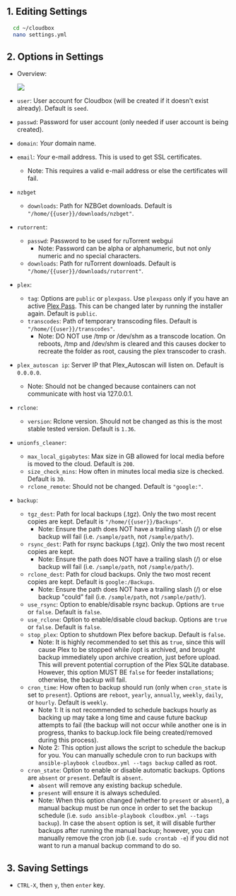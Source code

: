 ## 1. Editing Settings ##

  ```bash
    cd ~/cloudbox
    nano settings.yml
  ```

## 2. Options in Settings ## 

 - Overview:

    ![](http://i.imgur.com/qGnqJ1n.png)

- `user`: User account for Cloudbox (will be created if it doesn't exist already). Default is `seed`.
- `passwd`: Password for user account (only needed if user account is being created).
- `domain`: _Your_ domain name.
- `email`: _Your_ e-mail address. This is used to get SSL certificates.
  - Note: This requires a valid e-mail address or else the certificates will fail.
- `nzbget`
    - `downloads`: Path for NZBGet downloads. Default is `"/home/{{user}}/downloads/nzbget"`. 
- `rutorrent`:
    - `passwd`: Password to be used for ruTorrent webgui
      - Note: Password can be alpha or alphanumeric, but not only numeric and no special characters. 
    - `downloads`: Path for ruTorrent downloads. Default is `"/home/{{user}}/downloads/rutorrent"`. 
- `plex`:
  - `tag`: Options are `public` or `plexpass`. Use `plexpass` only if you have an active [Plex Pass](https://www.plex.tv/features/plex-pass/). This can be changed later by running the installer again. Default is `public`.
  - `transcodes`: Path of temporary transcoding files. Default is `"/home/{{user}}/transcodes"`. 
    - Note: DO NOT use /tmp or /dev/shm as a transcode location. On reboots, /tmp and /dev/shm is cleared and this causes docker to recreate the folder as root, causing the plex transcoder to crash. 
- `plex_autoscan ip`: Server IP that Plex_Autoscan will listen on. Default is `0.0.0.0`. 
  - Note: Should not be changed because containers can not communicate with host via 127.0.0.1.
- `rclone`:
  - `version`: Rclone version. Should not be changed as this is the most stable tested version. Default is `1.36`.
- `unionfs_cleaner`:
  - `max_local_gigabytes`: Max size in GB allowed for local media before is moved to the cloud. Default is `200`. 
  - `size_check_mins`: How often in minutes local media size is checked. Default is `30`.
  - `rclone_remote`: Should not be changed. Default is `"google:"`.
- `backup`:
  - `tgz_dest`: Path for local backups (.tgz). Only the two most recent copies are kept. Default is `"/home/{{user}}/Backups"`.
    - Note: Ensure the path does NOT have a trailing slash (/) or else backup will fail (i.e. `/sample/path`, not `/sample/path/`).
  - `rsync_dest`: Path for rsync backups (.tgz). Only the two most recent copies are kept.
    - Note: Ensure the path does NOT have a trailing slash (/) or else backup will fail (i.e. `/sample/path`, not `/sample/path/`).
  - `rclone_dest`: Path for cloud backups. Only the two most recent copies are kept. Default is `google:/Backups`.
    - Note: Ensure the path does NOT have a trailing slash (/) or else backup "could" fail (i.e. `/sample/path`, not `/sample/path/`).
  - `use_rsync`: Option to enable/disable rsync backup. Options are `true` or `false`. Default is `false`.
  - `use_rclone`: Option to enable/disable cloud backup. Options are `true` or `false`. Default is `false`.
  - `stop_plex`: Option to shutdown Plex before backup. Default is `false`. 
    - Note: It is highly recommended to set this as `true`, since this will cause Plex to be stopped while /opt is archived, and brought backup immediately upon archive creation, just before upload. This will prevent potential corruption of the Plex SQLite database. However, this option MUST BE `false` for feeder installations; otherwise, the backup will fail.
  - `cron_time`: How often to backup should run (only when `cron_state` is set to `present`). Options are `reboot`, `yearly`, `annually`, `weekly`, `daily`, or `hourly`. Default is `weekly`. 
    - Note 1: It is not recommended to schedule backups hourly as backing up may take a long time and cause future backup attempts to fail (the backup will not occur while another one is in progress, thanks to backup.lock file being created/removed during this process). 
    - Note 2: This option just allows the script to schedule the backup for you. You can manually schedule cron to run backups with `ansible-playbook cloudbox.yml --tags backup` called as root.
  - `cron_state`: Option to enable or disable automatic backups. Options are `absent` or `present`. Default is `absent`.
    - `absent` will remove any existing backup schedule. 
    - `present` will ensure it is always scheduled.
    - Note: When this option changed (whether to `present` or `absent`), a manual backup must be run once in order to set the backup schedule (i.e. `sudo ansible-playbook cloudbox.yml --tags backup`). In case the `absent` option is set, it will disable further backups after running the manual backup; however, you can manually remove the cron job (i.e. `sudo crontab -e`) if you did not want to run a manual backup command to do so.

## 3. Saving Settings ## 

- `CTRL-X`, then `y`, then `enter` key.

